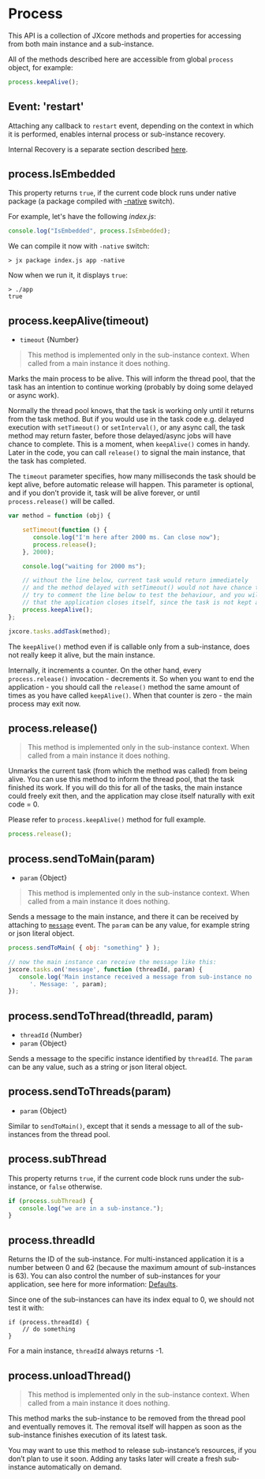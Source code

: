 # Process

This API is a collection of JXcore methods and properties for accessing from both main instance and a sub-instance.

All of the methods described here are accessible from global `process` object, for example:

```js
process.keepAlive();
```

## Event: 'restart'

Attaching any callback to `restart` event, depending on the context in which it is performed, enables internal process or sub-instance recovery.

Internal Recovery is a separate section described [here](jxcore-feature-internal-recovery.html).

## process.IsEmbedded

This property returns `true`, if the current code block runs under native package (a package compiled with [-native](jxcore-feature-packaging-code-protection.markdown#-native) switch).

For example, let's have the following *index.js*:
```js
console.log("IsEmbedded", process.IsEmbedded);
```

We can compile it now with `-native` switch:

    > jx package index.js app -native

Now when we run it, it displays `true`:

    > ./app
    true

## process.keepAlive(timeout)

* `timeout` {Number}

> This method is implemented only in the sub-instance context. When called from a main instance it does nothing.

Marks the main process to be alive. This will inform the thread pool,
that the task has an intention to continue working (probably by doing some delayed or async work).

Normally the thread pool knows, that the task is working only until it returns from the task method.
But if you would use in the task code e.g. delayed execution with `setTimeout()` or `setInterval()`, or any async call,
the task method may return faster, before those delayed/async jobs will have chance to complete.
This is a moment, when `keepAlive()` comes in handy. Later in the code, you can call `release()` to signal the main instance, that the task has completed.

The `timeout` parameter specifies, how many milliseconds the task should be kept alive, before automatic release will happen.
This parameter is optional, and if you don’t provide it, task will be alive forever, or until `process.release()` will be called.

```js
var method = function (obj) {

    setTimeout(function () {
       console.log("I'm here after 2000 ms. Can close now");
       process.release();
    }, 2000);

    console.log("waiting for 2000 ms");

    // without the line below, current task would return immediately
    // and the method delayed with setTimeout() would not have chance to complete.
    // try to comment the line below to test the behaviour, and you will see,
    // that the application closes itself, since the task is not kept alive.
    process.keepAlive();
};

jxcore.tasks.addTask(method);
```

The `keepAlive()` method even if is callable only from a sub-instance, does not really keep it alive, but the main instance.

Internally, it increments a counter. On the other hand, every `process.release()` invocation - decrements it.
So when you want to end the application - you should call the `release()` method the same amount of times as you have called `keepAlive()`.
When that counter is zero - the main process may exit now.

## process.release()

> This method is implemented only in the sub-instance context. When called from a main instance it does nothing.

Unmarks the current task (from which the method was called) from being alive. You can use this method to inform the thread pool, that the task finished its work.
If you will do this for all of the tasks, the main instance could freely exit then, and the application may close itself naturally with exit code = 0.

Please refer to `process.keepAlive()` method for full example.

```js
process.release();
```

## process.sendToMain(param)

* `param` {Object}

> This method is implemented only in the sub-instance context. When called from a main instance it does nothing.

Sends a message to the main instance, and there it can be received by attaching to [`message`](jxcore-tasks.html#jxcore_tasks_event_message) event.
The `param` can be any value, for example string or json literal object.

```js
process.sendToMain( { obj: "something" } );

// now the main instance can receive the message like this:
jxcore.tasks.on('message', function (threadId, param) {
   console.log('Main instance received a message from sub-instance no ' + threadId +
      '. Message: ', param);
});
```

## process.sendToThread(threadId, param)

* `threadId` {Number}
* `param` {Object}

Sends a message to the specific instance identified by `threadId`.
The `param` can be any value, such as a string or json literal object.


## process.sendToThreads(param)

* `param` {Object}

Similar to `sendToMain()`, except that it sends a message to all of the sub-instances from the thread pool.

## process.subThread

This property returns `true`, if the current code block runs under the sub-instance, or `false` otherwise.

```js
if (process.subThread) {
   console.log("we are in a sub-instance.");
}
```

## process.threadId

Returns the ID of the sub-instance. For multi-instanced application it is a number between 0 and 62 (because the maximum amount of sub-instances is 63).
You can also control the number of sub-instances for your application, see here for more information: [Defaults](jxcore-feature-multitasking.html#defaults).

Since one of the sub-instances can have its index equal to 0, we should not test it with:

```
if (process.threadId) {
    // do something
}
```

For a main instance, `threadId` always returns -1.

## process.unloadThread()

> This method is implemented only in the sub-instance context. When called from a main instance it does nothing.

This method marks the sub-instance to be removed from the thread pool and eventually removes it.
The removal itself will happen as soon as the sub-instance finishes execution of its latest task.

You may want to use this method to release sub-instance’s resources, if you don’t plan to use it soon.
Adding any tasks later will create a fresh sub-instance automatically on demand.
